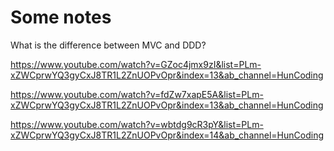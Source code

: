 # Some notes

What is the difference between MVC and DDD?

https://www.youtube.com/watch?v=GZoc4jmx9zI&list=PLm-xZWCprwYQ3gyCxJ8TR1L2ZnUOPvOpr&index=13&ab_channel=HunCoding

https://www.youtube.com/watch?v=fdZw7xapE5A&list=PLm-xZWCprwYQ3gyCxJ8TR1L2ZnUOPvOpr&index=13&ab_channel=HunCoding


https://www.youtube.com/watch?v=wbtdg9cR3pY&list=PLm-xZWCprwYQ3gyCxJ8TR1L2ZnUOPvOpr&index=14&ab_channel=HunCoding